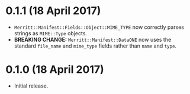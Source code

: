 # 0.1.1 (18 April 2017)

- `Merritt::Manifest::Fields::Object::MIME_TYPE` now correctly parses strings as
  `MIME::Type` objects.
- **BREAKING CHANGE:** `Merritt::Manifest::DataONE` now uses the standard `file_name`
  and `mime_type` fields rather than `name` and `type`.


# 0.1.0 (18 April 2017)

- Initial release.
